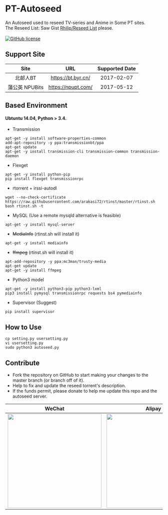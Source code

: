 # PT-Autoseed
An Autoseed used to reseed TV-series and Anime in Some PT sites. \
The Reseed List: Saw Gist [Rhilip/Reseed List](https://gist.github.com/Rhilip/34ad82070d71bb3fa75f293d24101588) please.\
\
[![GitHub license](https://img.shields.io/badge/license-AGPL-blue.svg)](https://raw.githubusercontent.com/Rhilip/Pt-Autoseed/master/LICENSE)

## Support Site
| Site | URL | Supported Date |
|:------------------:|:---:|:---:|
| 北邮人BT | <https://bt.byr.cn/> | 2017-02-07 |
| 蒲公英 NPUBits | <https://npupt.com/> | 2017-05-12 |

## Based Environment
#### Ubtuntu 14.04, Python > 3.4.
* Transmission
```
apt-get -y install software-properties-common
add-apt-repository -y ppa:transmissionbt/ppa
apt-get update
apt-get -y install transmission-cli transmission-common transmission-daemon
```
* Flexget
```
apt-get -y install python-pip
pip install flexget transmissionrpc
```
* rtorrent + irssi-autodl
```
wget --no-check-certificate https://raw.githubusercontent.com/arakasi72/rtinst/master/rtinst.sh
bash rtinst.sh -t
```
* MySQL (Use a remote mysqld alternative is feasible)
```
apt-get -y install mysql-server
```
* ~~MediaInfo~~ (rtinst.sh will install it)
```
apt-get -y install mediainfo
```
* ~~ffmpeg~~ (rtinst.sh will install it)
```
apt-add-repository -y ppa:mc3man/trusty-media
apt-get update
apt-get -y install ffmpeg
```
* Python3 model
```
apt-get -y install python3-pip python3-lxml
pip3 install pymysql transmissionrpc requests bs4 pymediainfo
```
* Supervisor (Suggest)
```
pip install supervisor
```

## How to Use
```
cp setting.py usersetting.py
vi usersetting.py
sudo python3 autoseed.py
```

## Contribute
* Fork the repository on GitHub to start making your changes to the master branch (or branch off of it).
* Help to fix and update the reseed torrent's description.
* If the funds permit, please donate to help me update this repo and the autoseed server.

| WeChat | Alipay |
|:---:|:---:|
| <img src="https://blog.rhilip.info/wp-content/uploads/2017/05/wechat-e1494641989576.png" width = "300" > | <img src="https://blog.rhilip.info/wp-content/uploads/2017/04/alipay-e1494642034126.jpg" width = "300" > |